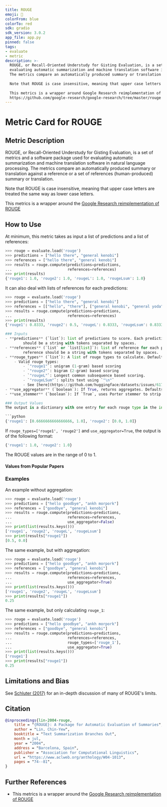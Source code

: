 ```yaml
---
title: ROUGE
emoji: 🤗 
colorFrom: blue
colorTo: red
sdk: gradio
sdk_version: 3.0.2
app_file: app.py
pinned: false
tags:
- evaluate
- metric
description: >-
  ROUGE, or Recall-Oriented Understudy for Gisting Evaluation, is a set of metrics and a software package used for
  evaluating automatic summarization and machine translation software in natural language processing.
  The metrics compare an automatically produced summary or translation against a reference or a set of references (human-produced) summary or translation.
  
  Note that ROUGE is case insensitive, meaning that upper case letters are treated the same way as lower case letters.
  
  This metrics is a wrapper around Google Research reimplementation of ROUGE:
  https://github.com/google-research/google-research/tree/master/rouge
---
```


# Metric Card for ROUGE

## Metric Description
ROUGE, or Recall-Oriented Understudy for Gisting Evaluation, is a set of metrics and a software package used for evaluating automatic summarization and machine translation software in natural language processing. The metrics compare an automatically produced summary or translation against a reference or a set of references (human-produced) summary or translation.

Note that ROUGE is case insensitive, meaning that upper case letters are treated the same way as lower case letters.

This metrics is a wrapper around the [Google Research reimplementation of ROUGE](https://github.com/google-research/google-research/tree/master/rouge)

## How to Use
At minimum, this metric takes as input a list of predictions and a list of references:
```python
>>> rouge = evaluate.load('rouge')
>>> predictions = ["hello there", "general kenobi"]
>>> references = ["hello there", "general kenobi"]
>>> results = rouge.compute(predictions=predictions,
...                         references=references)
>>> print(results)
{'rouge1': 1.0, 'rouge2': 1.0, 'rougeL': 1.0, 'rougeLsum': 1.0}
```

It can also deal with lists of references for each predictions:
```python
>>> rouge = evaluate.load('rouge')
>>> predictions = ["hello there", "general kenobi"]
>>> references = [["hello", "there"], ["general kenobi", "general yoda"]]
>>> results = rouge.compute(predictions=predictions,
...                         references=references)
>>> print(results)
{'rouge1': 0.8333, 'rouge2': 0.5, 'rougeL': 0.8333, 'rougeLsum': 0.8333}```

### Inputs
- **predictions** (`list`): list of predictions to score. Each prediction
        should be a string with tokens separated by spaces.
- **references** (`list` or `list[list]`): list of reference for each prediction or a list of several predictions. Each
        reference should be a string with tokens separated by spaces.
- **rouge_types** (`list`): A list of rouge types to calculate. Defaults to `['rouge1', 'rouge2', 'rougeL', 'rougeLsum']`.
    - Valid rouge types:
        - `"rouge1"`: unigram (1-gram) based scoring
        - `"rouge2"`: bigram (2-gram) based scoring
        - `"rougeL"`: Longest common subsequence based scoring.
        - `"rougeLSum"`: splits text using `"\n"`
        - See [here](https://github.com/huggingface/datasets/issues/617) for more information
- **use_aggregator** (`boolean`): If True, returns aggregates. Defaults to `True`.
- **use_stemmer** (`boolean`): If `True`, uses Porter stemmer to strip word suffixes. Defaults to `False`.

### Output Values
The output is a dictionary with one entry for each rouge type in the input list `rouge_types`. If `use_aggregator=False`, each dictionary entry is a list of scores, with one score for each sentence. E.g. if `rouge_types=['rouge1', 'rouge2']` and `use_aggregator=False`, the output is:

```python
{'rouge1': [0.6666666666666666, 1.0], 'rouge2': [0.0, 1.0]}
```

If `rouge_types=['rouge1', 'rouge2']` and `use_aggregator=True`, the output is of the following format:
```python
{'rouge1': 1.0, 'rouge2': 1.0}
```

The ROUGE values are in the range of 0 to 1.


#### Values from Popular Papers


### Examples
An example without aggregation:
```python
>>> rouge = evaluate.load('rouge')
>>> predictions = ["hello goodbye", "ankh morpork"]
>>> references = ["goodbye", "general kenobi"]
>>> results = rouge.compute(predictions=predictions,
...                         references=references,
...                         use_aggregator=False)
>>> print(list(results.keys()))
['rouge1', 'rouge2', 'rougeL', 'rougeLsum']
>>> print(results["rouge1"])
[0.5, 0.0]
```

The same example, but with aggregation:
```python
>>> rouge = evaluate.load('rouge')
>>> predictions = ["hello goodbye", "ankh morpork"]
>>> references = ["goodbye", "general kenobi"]
>>> results = rouge.compute(predictions=predictions,
...                         references=references,
...                         use_aggregator=True)
>>> print(list(results.keys()))
['rouge1', 'rouge2', 'rougeL', 'rougeLsum']
>>> print(results["rouge1"])
0.25
```

The same example, but only calculating `rouge_1`:
```python
>>> rouge = evaluate.load('rouge')
>>> predictions = ["hello goodbye", "ankh morpork"]
>>> references = ["goodbye", "general kenobi"]
>>> results = rouge.compute(predictions=predictions,
...                         references=references,
...                         rouge_types=['rouge_1'],
...                         use_aggregator=True)
>>> print(list(results.keys()))
['rouge1']
>>> print(results["rouge1"])
0.25
```

## Limitations and Bias
See [Schluter (2017)](https://aclanthology.org/E17-2007/) for an in-depth discussion of many of ROUGE's limits.

## Citation
```bibtex
@inproceedings{lin-2004-rouge,
    title = "{ROUGE}: A Package for Automatic Evaluation of Summaries",
    author = "Lin, Chin-Yew",
    booktitle = "Text Summarization Branches Out",
    month = jul,
    year = "2004",
    address = "Barcelona, Spain",
    publisher = "Association for Computational Linguistics",
    url = "https://www.aclweb.org/anthology/W04-1013",
    pages = "74--81",
}
```

## Further References
- This metrics is a wrapper around the [Google Research reimplementation of ROUGE](https://github.com/google-research/google-research/tree/master/rouge)